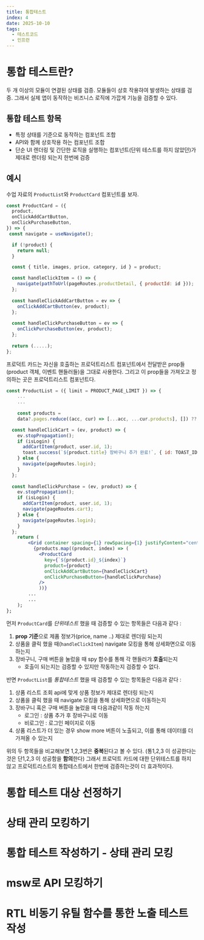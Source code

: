 ```yaml
---
title: 통합테스트
index: 4
date: 2025-10-10
tags:
  - 테스트코드
  - 인프런
---
```

# 통합 테스트란?

두 개 이상의 모듈이 연결된 상태를 검증.
모듈들이 상호 작용햐여 발생하는 상태를 검증.
그래서 실제 앱이 동작하는 비즈니스 로직에 가깝게 기능을 검증할 수 있다.

## 통합 테스트 항목

- 특정 상태를 기준으로 동작하는 컴포넌트 조합
- API와 함께 상호작용 하는 컴포넌트 조합
- 단순 UI 렌더링 및 간단한 로직을 실행하는 컴포넌트(단위 테스트를 하지 않았던)가 제대로 렌더링 되는지 한번에 검증

## 예시

수업 자료의 `ProductList`와 `ProductCard` 컴포넌트를 보자.

```jsx
const ProductCard = ({
  product,
  onClickAddCartButton,
  onClickPurchaseButton,
}) => {
 const navigate = useNavigate();

  if (!product) {
    return null;
  }

  const { title, images, price, category, id } = product;

  const handleClickItem = () => {
    navigate(pathToUrl(pageRoutes.productDetail, { productId: id }));
  };
  
  const handleClickAddCartButton = ev => {
    onClickAddCartButton(ev, product);
  };
  
  const handleClickPurchaseButton = ev => {
    onClickPurchaseButton(ev, product);
  };
  
  return (.....);
};
```

프로덕트 카드는 자신을 호출하는 프로덕트리스트 컴포넌트에서 전달받은 prop들(product 객체, 이벤트 핸들러들)을 그대로 사용한다.
그리고 이 prop들을 가져오고 정의하는 곳은 프로덕트리스트 컴포넌트다.

```jsx
const ProductList = ({ limit = PRODUCT_PAGE_LIMIT }) => {
	...
	...
	
	const products =
    data?.pages.reduce((acc, cur) => [...acc, ...cur.products], []) ?? [];

  const handleClickCart = (ev, product) => {
    ev.stopPropagation();
    if (isLogin) {
      addCartItem(product, user.id, 1);
      toast.success(`${product.title} 장바구니 추가 완료!`, { id: TOAST_ID });
    } else {
      navigate(pageRoutes.login);
    }
  };
  
  const handleClickPurchase = (ev, product) => {
    ev.stopPropagation();
    if (isLogin) {
      addCartItem(product, user.id, 1);
      navigate(pageRoutes.cart);
    } else {
      navigate(pageRoutes.login);
    }
  };
	return (
	    <Grid container spacing={1} rowSpacing={1} justifyContent="center">
	      {products.map((product, index) => (
	        <ProductCard
	          key={`${product.id}_${index}`}
	          product={product}
	          onClickAddCartButton={handleClickCart}
	          onClickPurchaseButton={handleClickPurchase}
	        />
			))}
		...
		...
	);
};
```

먼저 `ProductCard`를 *단위테스트* 했을 때 검증할 수 있는 항목들은 다음과 같다 :
1. **prop 기준**으로 제품 정보가(price, name ..) 제대로 렌더링 되는지
2. 상품을 클릭 했을 때(`handleClickItem`) navigate 모킹을 통해 상세화면으로 이동하는지
3. 장바구니, 구매 버튼을 눌렀을 때 spy 함수를 통해 각 핸들러가 **호출**되는지
	- 호출이 되는지는 검증할 수 있지만 작동하는지 검증할 수 없다.

반면 `ProductList`를 *통합테스트* 했을 때 검증할 수 있는 항목들은 다음과 같다 :
1. 상품 리스트 조회 api에 맞게 상품 정보가 제대로 렌더링 되는지
2. 상품을 클릭 했을 때 navigate 모킹을 통해 상세화면으로 이동하는지
3. 장바구니 혹은 구매 버튼을 눌렀을 때 다음과같이 작동 하는지
	- 로그인 : 상품 추가 후 장바구니로 이동
	- 비로그인 : 로그인 페이지로 이동
4. 상품 리스트가 더 있는 경우 show more 버튼이 노출되고, 이를 통해 데이터를 더 가져올 수 있는지

위의 두 항목들을 비교해보면 1,2,3번은 **중복**된다고 볼 수 있다. (통1,2,3 이 성공한다는것은 단1,2,3 이 성공함을 **함의**한다) 그래서 프로덕트 카드에 대한 단위테스트를 하지 않고 프로덕트리스트의 통합테스트에서 한번에 검증하는것이 더 효과적이다.

# 통합 테스트 대상 선정하기

# 상태 관리 모킹하기

# 통합 테스트 작성하기 - 상태 관리 모킹

# msw로 API 모킹하기
# RTL 비동기 유틸 함수를 통한 노출 테스트 작성

